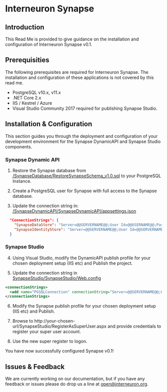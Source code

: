 # Interneuron Synapse

## Introduction

This Read Me is provided to give guidance on the installation and configuration of Interneuron Synapse v0.1.

## Prerequisities

The following prerequisites are required for Interneuron Synapse. The installation and configuration of these applications is not covered by this read me.

- PostgreSQL v10.x, v11.x
- .NET Core 2.x
- IIS / Kestrel / Azure
- Visual Studio Community 2017 required for publishing Synapse Studio.

## Installation & Configuration

This section guides you through the deployment and configuration of your development environment for the Synapse DynamicAPI and Synapse Studio components.

### Synapse Dynamic API
1. Restore the Synapse database from [/SynapseDatabase/RestoreSynapseSchema_v1.0.sql](/SynapseDatabase/RestoreSynapseSchema_v1.0.sql) to your PostgreSQL Instance.

2. Create a PostgreSQL user for Synapse with full access to the Synapse database.

3. Update the connection string in: [/SynapseDynamicAPI/SynapseDynamicAPI/appsettings.json](/SynapseDynamicAPI/SynapseDynamicAPI/appsettings.json)
```json
  "ConnectionStrings": {
    "SynapseDataStore": "Server=@@SERVERNAME@@;User Id=@@USERNAME@@;Password=@@PASSWORD@@;Database=synapse;",
    "SynapseIdentityStore": "Server=@@SERVERNAME@@;User Id=@@SERVERNAME@@;Password=@@PASSWORD@@;Database=synapseidentity;"
  }
```

### Synapse Studio

4. Using Visual Studio, modify the DynamicAPI publish profile for your chosen deployment setup (IIS etc) and Publish the project.

5. Update the connection string in [SynapseStudio/SynapseStudio/Web.config](/SynapseStudio/SynapseStudio/Web.config)
```xml
<connectionStrings>
  <add name="PGSQLConnection" connectionString="Server=@@SERVERNAME@@;User Id=@@USERNAME@@;Password=@@PASSWORD@@;Database=synapse;Port=5432"/>
</connectionStrings>
```

6. Modify the Synapse publish profile for your chosen deployment setup (IIS etc) and Publish.

7. Browse to http://your-chosen-url/SynapseStudio/RegisterAsSuperUser.aspx and provide credentials to register your super user account.

8. Use the new super register to logon.

You have now successfully configured Synapse v0.1!

## Issues & Feedback

We are currently working on our documentation, but if you have any feedback or issues please do drop us a line at open@interneuron.org.

